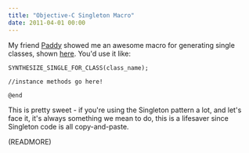 ```yaml
---
title: "Objective-C Singleton Macro"
date: 2011-04-01 00:00
---
```


My friend [Paddy](http://twitter.com/#!/tapi) showed me an awesome macro for generating single classes, shown [here](http://pastebin.com/yfgc28dR). You'd use it like:

```objc
SYNTHESIZE_SINGLE_FOR_CLASS(class_name);

//instance methods go here!

@end
```

This is pretty sweet - if you're using the Singleton pattern a lot, and let's face it, it's always something we mean to do, this is a lifesaver since Singleton code is all copy-and-paste.

(READMORE)
